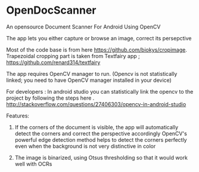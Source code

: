 # OpenDocScanner
An opensource Document Scanner For Android Using OpenCV

The app lets you either capture or browse an image, correct its persepctive 

Most of the code base is from here https://github.com/biokys/cropimage.
Trapezoidal cropping part is taken from Textfairy app ; https://github.com/renard314/textfairy

The app requires OpenCV manager to run. (Opencv is not statistically linked; you need to have OpenCV manager installed in your device)

For developers : In android studio you can statistically link the opencv to the project by following the steps here . http://stackoverflow.com/questions/27406303/opencv-in-android-studio

Features:
1. If the corners of the document is visible, the app will automatically detect the corners and correct the perspective accordingly
OpenCV's powerful edge detection method helps to detect the corners perfectly even when the background is not very distinctive in color

2. The image is binarized, using Otsus thresholding so that it would work well with OCRs

